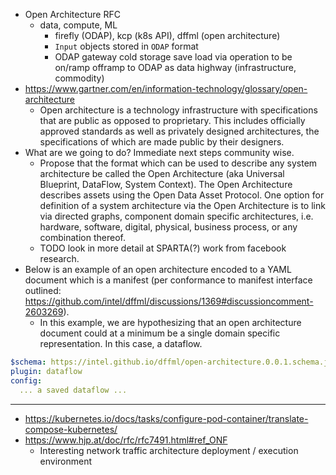 - Open Architecture RFC
  - data, compute, ML
    - firefly (ODAP), kcp (k8s API), dffml (open architecture)
    - `Input` objects stored in `ODAP` format
    - ODAP gateway cold storage save load via operation to be on/ramp offramp to ODAP as data highway (infrastructure, commodity)
- https://www.gartner.com/en/information-technology/glossary/open-architecture
  - Open architecture is a technology infrastructure with specifications that are public as opposed to proprietary. This includes officially approved standards as well as privately designed architectures, the specifications of which are made public by their designers.
- What are we going to do? Immediate next steps community wise.
  - Propose that the format which can be used to describe any system architecture be called the Open Architecture (aka Universal Blueprint, DataFlow, System Context). The Open Architecture describes assets using the Open Data Asset Protocol. One option for definition of a system architecture via the Open Architecture is to link via directed graphs, component domain specific architectures, i.e. hardware, software, digital, physical, business process, or any combination thereof.
  - TODO look in more detail at SPARTA(?) work from facebook research.
- Below is an example of an open architecture encoded to a YAML document which is a manifest (per conformance to manifest interface outlined: https://github.com/intel/dffml/discussions/1369#discussioncomment-2603269).
  - In this example, we are hypothesizing that an open architecture document could at a minimum be a single domain specific representation. In this case, a dataflow.

```yaml
$schema: https://intel.github.io/dffml/open-architecture.0.0.1.schema.json
plugin: dataflow
config:
  ... a saved dataflow ...
```

---

- https://kubernetes.io/docs/tasks/configure-pod-container/translate-compose-kubernetes/
- https://www.hjp.at/doc/rfc/rfc7491.html#ref_ONF
  - Interesting network traffic architecture deployment / execution environment